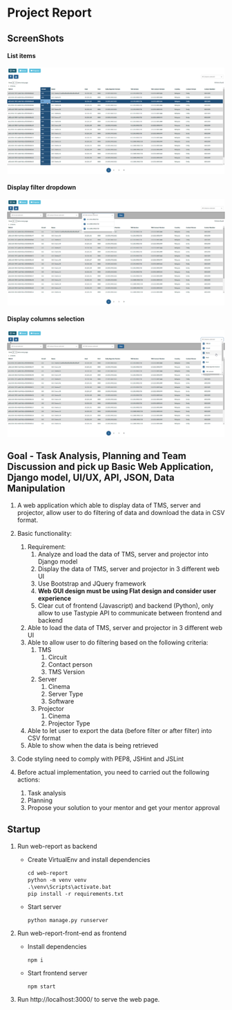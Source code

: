# Project Report

## ScreenShots

#### List items
<kbd>![List items](./screenshots/01_list_reports.png)</kbd>

#### Display filter dropdown
<kbd>![Display filter dropdown](./screenshots/02_display_filter_dropdown.png)</kbd>

#### Display columns selection
<kbd>![Display columns selection](./screenshots/03_display_columns_selection.png)</kbd>

## Goal - Task Analysis, Planning and Team Discussion and pick up Basic Web Application, Django model, UI/UX, API, JSON, Data Manipulation

1. A web application which able to display data of TMS, server and projector, allow user to do filtering of data and download the data in CSV format.
2. Basic functionality:

   1. Requirement:
      1. Analyze and load the data of TMS, server and projector into Django model
      2. Display the data of TMS, server and projector in 3 different web UI
      3. Use Bootstrap and JQuery framework
      4. **Web GUI design must be using Flat design and consider user experience**
      5. Clear cut of frontend (Javascript) and backend (Python), only allow to use Tastypie API to communicate between frontend and backend
   2. Able to load the data of TMS, server and projector in 3 different web UI
   3. Able to allow user to do filtering based on the following criteria:
      1. TMS 
         1. Circuit
         2. Contact person
         3. TMS Version
      2. Server
         1. Cinema
         2. Server Type
         3. Software
      3. Projector
         1. Cinema
         2. Projector Type
   4. Able to let user to export the data (before filter or after filter) into CSV format
   5. Able to show when the data is being retrieved
3. Code styling need to comply with PEP8, JSHint and JSLint
4. Before actual implementation, you need to carried out the following actions:
   1. Task analysis
   2. Planning
   3. Propose your solution to your mentor and get your mentor approval


## Startup

1. Run web-report as backend
   - Create VirtualEnv and install dependencies
      ```
      cd web-report
      python -m venv venv
      .\venv\Scripts\activate.bat
      pip install -r requirements.txt
      ```
   - Start server
      ```
      python manage.py runserver
      ```

1. Run web-report-front-end as frontend
   - Install dependencies
      ```
      npm i
      ```
   - Start frontend server
      ```
      npm start
      ```
1. Run http://localhost:3000/ to serve the web page.
